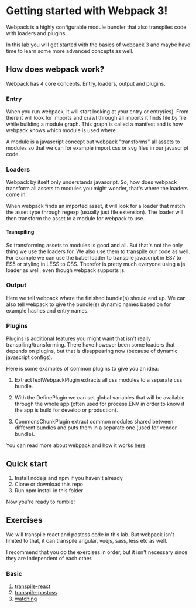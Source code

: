 # Getting started with Webpack 3!
Webpack is a highly configurable module bundler that also transpiles code with loaders and plugins.

In this lab you will get started with the basics of webpack 3 and maybe have time to learn some more advanced concepts as well.

## How does webpack work?

Webpack has 4 core concepts. Entry, loaders, output and plugins.

### Entry

When you run webpack, it will start looking at your entry or entry(ies). From there it will look for imports and crawl through all imports it finds file by file while building a module graph. This graph is called a manifest and is how webpack knows which module is used where. 

A module is a javascript concept but webpack "transforms" all assets to modules so that we can for example import css or svg files in our javascript code.

### Loaders

Webpack by itself only understands javascript. So, how does webpack transform all assets to modules you might wonder, that's where the loaders come in. 

When webpack finds an imported asset, it will look for a loader that match the asset type through regexp (usually just file extension). The loader will then transform the asset to a module for webpack to use.

#### Transpiling

So transforming assets to modules is good and all. But that's not the only thing we use the loaders for. We also use them to transpile our code as well. For example we can use the babel loader to transpile javascript in ES7 to ES5 or styling in LESS to CSS. Therefor is pretty much everyone using a js loader as well, even though webpack supports js.

### Output

Here we tell webpack where the finished bundle(s) should end up. We can also tell webpack to give the bundle(s) dynamic names based on for example hashes and entry names.

### Plugins

Plugins is additional features you might want that isn't really transpiling/transforming. There have however been some loaders that depends on plugins, but that is disappearing now (because of dynamic javascript configs).

Here is some examples of common plugins to give you an idea:

1. ExtractTextWebpackPlugin extracts all css modules to a separate css bundle.

2. With the DefinePlugin we can set global variables that will be available through the whole app (often used for process.ENV in order to know if the app is build for develop or production).

3. CommonsChunkPlugin extract common modules shared between different bundles and puts them in a separate one (used for vendor bundle).

You can read more about webpack and how it works [here](./transpile-react)

## Quick start

1. Install nodejs and npm if you haven't already
2. Clone or download this repo
3. Run npm install in this folder

Now you're ready to rumble!

## Exercises

We will transpile react and postcss code in this lab. But webpack isn't limited to that, it can transpile angular, vuejs, sass, less etc as well.

I recommend that you do the exercises in order, but it isn't necessary since they are independent of each other.

### Basic

1. [transpile-react](./transpile-react)
1. [transpile-postcss](./transpile-postcss)
1. [watching](./watching)